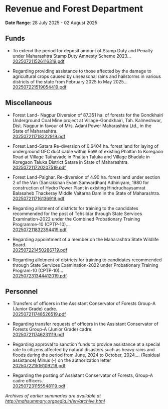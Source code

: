 # Revenue and Forest Department

**Date Range**: 28 July 2025 - 02 August 2025


## Funds
- To extend the period for deposit amount of Stamp Duty and Penalty under Maharashtra Stamp Duty Amnesty Scheme 2023...\
  [202507211526116319.pdf](https://gr.maharashtra.gov.in/Site/Upload/Government%20Resolutions/English/202507211526116319.pdf)

- Regarding providing assistance to those affected by the damage to agricultural crops caused by unseasonal rains and hailstorms in various districts of the state from February 2025 to May 2025...\
  [202507221519054419.pdf](https://gr.maharashtra.gov.in/Site/Upload/Government%20Resolutions/English/202507221519054419.pdf)

## Miscellaneous
- Forest Land- Nagpur Diversion of 87.351 ha. of forests for the Gondkhairi Underground Coal Mine project at Village-Gondkhairi, Tah. Kalmeshwar, Dist. Nagpur in favour of M/s. Adani Power Maharashtra Ltd., in the State of Maharashtra.\
  [202507211718222919.pdf](https://gr.maharashtra.gov.in/Site/Upload/Government%20Resolutions/English/202507211718222919.pdf)

- Forest Land-Satara Re-diversion of 0.6404 ha. forest land for laying of underground OFC duct  cable within RoW of existing Phaltan to Koregaon Road at Village Tathavade in Phaltan Taluka and Village Bhadale in Koregaon Taluka District Satara in State of Maharashtra.\
  [202507211720207519.pdf](https://gr.maharashtra.gov.in/Site/Upload/Government%20Resolutions/English/202507211720207519.pdf)

- Forest Land-Palghar. Re-diversion of 4.90 ha. forest land under section 2 of the Van (Sanrakshan Evam Samvardhan) Adhiniyam, 1980 for construction of Hydro Power Plant in existing Hindrudhaysamrat Balasaheb Thackeray Middle Vaitarna Dam in the State of Maharashtra.\
  [202507211716136919.pdf](https://gr.maharashtra.gov.in/Site/Upload/Government%20Resolutions/English/202507211716136919.pdf)

- Regarding allotment of districts for training to the candidates recommended for the post of Tehsildar through State Services Examination-2022 under the Combined Probationary Training Programme-10 (CPTP-10)...\
  [202507211832394419.pdf](https://gr.maharashtra.gov.in/Site/Upload/Government%20Resolutions/English/202507211832394419.pdf)

- Regarding appointment of a member on the Maharashtra State Wildlife Board.\
  [202507221450286719.pdf](https://gr.maharashtra.gov.in/Site/Upload/Government%20Resolutions/English/202507221450286719.pdf)

- Regarding allotment of districts for training to candidates recommended through State Services Examination-2022 under Probationary Training Program-10 (CPTP-10)...\
  [202507231344412019.pdf](https://gr.maharashtra.gov.in/Site/Upload/Government%20Resolutions/English/202507231344412019.pdf)

## Personnel
- Transfers of officers in the Assistant Conservator of Forests Group-A (Junior Grade) cadre.\
  [202507211748526519.pdf](https://gr.maharashtra.gov.in/Site/Upload/Government%20Resolutions/English/202507211748526519.pdf)

- Regarding transfer requests of officers in the Assistant Conservator of Forests Group-A (Junior Grade) cadre.\
  [202507211746231119.pdf](https://gr.maharashtra.gov.in/Site/Upload/Government%20Resolutions/English/202507211746231119.pdf)

- Regarding approval to sanction funds to provide assistance at a special rate to citizens affected by natural disasters such as heavy rains and floods during the period from June, 2024 to October, 2024.... (Residual assistance) Minus (-) on the authorization letter\
  [202507221516109219.pdf](https://gr.maharashtra.gov.in/Site/Upload/Government%20Resolutions/English/202507221516109219.pdf)

- Regarding the posting of Assistant Conservator of Forests, Group-A cadre officers.\
  [202507231155548119.pdf](https://gr.maharashtra.gov.in/Site/Upload/Government%20Resolutions/English/202507231155548119....pdf)


*Archives of earlier summaries are available at http://mahsummary.orgpedia.in/en/archive.html*